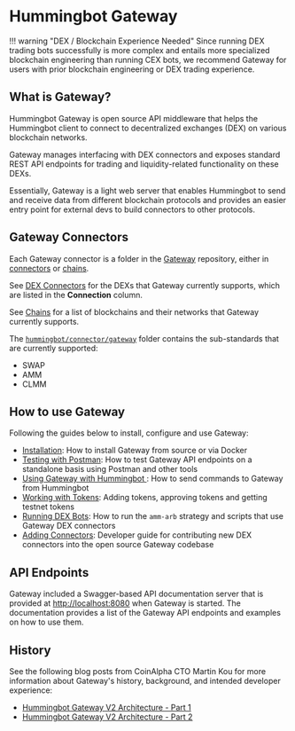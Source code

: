 # Hummingbot Gateway

!!! warning "DEX / Blockchain Experience Needed"
    Since running DEX trading bots successfully is more complex and entails more specialized blockchain engineering than running CEX bots, we recommend Gateway for users with prior blockchain engineering or DEX trading experience.

## What is Gateway?

Hummingbot Gateway is open source API middleware that helps the Hummingbot client to connect to decentralized exchanges (DEX) on various blockchain networks. 

Gateway manages interfacing with DEX connectors and exposes standard REST API endpoints for trading and liquidity-related functionality on these DEXs.

Essentially, Gateway is a light web server that enables Hummingbot to send and receive data from different blockchain protocols and provides an easier entry point for external devs to build connectors to other protocols.

## Gateway Connectors

Each Gateway connector is a folder in the [Gateway](/gateway) repository, either in [connectors](https://github.com/hummingbot/gateway/tree/main/src/connectors) or [chains](https://github.com/hummingbot/gateway/tree/main/src/chains).

See [DEX Connectors](/dex-connectors) for the DEXs that Gateway currently supports, which are listed in the **Connection** column.

See [Chains](/chains) for a list of blockchains and their networks that Gateway currently supports.

The [`hummingbot/connector/gateway`](https://github.com/hummingbot/hummingbot/tree/master/hummingbot/connector/gateway) folder contains the sub-standards that are currently supported:

  * SWAP
  * AMM
  * CLMM

## How to use Gateway

Following the guides below to install, configure and use Gateway:

- [Installation](installation.md): How to install Gateway from source or via Docker
- [Testing with Postman](testing.md): How to test Gateway API endpoints on a standalone basis using Postman and other tools
- [Using Gateway with Hummingbot ](setup.md): How to send commands to Gateway from Hummingbot
- [Working with Tokens](tokens.md): Adding tokens, approving tokens and getting testnet tokens
- [Running DEX Bots](running-dex-bots.md): How to run the `amm-arb` strategy and scripts that use Gateway DEX connectors
- [Adding Connectors](adding-dex-connectors.md): Developer guide for contributing new DEX connectors into the open source Gateway codebase

## API Endpoints

Gateway included a Swagger-based API documentation server that is provided at <http://localhost:8080> when Gateway is started. The documentation provides a list of the Gateway API endpoints and examples on how to use them.


## History

See the following blog posts from CoinAlpha CTO Martin Kou for more information about Gateway's history, background, and intended developer experience:

* [Hummingbot Gateway V2 Architecture - Part 1](https://blog.hummingbot.org/gateway-v2-code-architecture/)
* [Hummingbot Gateway V2 Architecture - Part 2](https://blog.hummingbot.org/gateway-architecture-part-2/)
